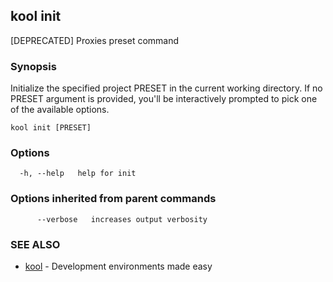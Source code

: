 ## kool init

[DEPRECATED] Proxies preset command

### Synopsis

Initialize the specified project PRESET in the current working directory. If no PRESET argument is provided, you'll be interactively prompted to pick one of the available options.

```
kool init [PRESET]
```

### Options

```
  -h, --help   help for init
```

### Options inherited from parent commands

```
      --verbose   increases output verbosity
```

### SEE ALSO

* [kool](kool)	 - Development environments made easy

